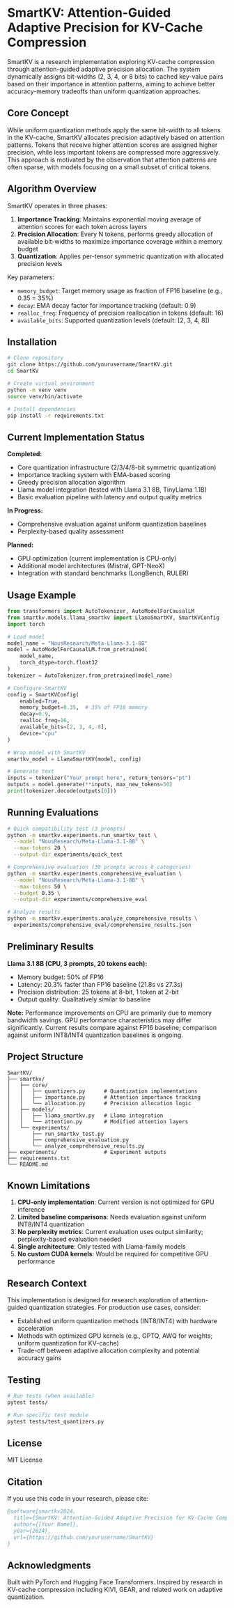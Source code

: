 # SmartKV: Attention-Guided Adaptive Precision for KV-Cache Compression

SmartKV is a research implementation exploring KV-cache compression through attention-guided adaptive precision allocation. The system dynamically assigns bit-widths (2, 3, 4, or 8 bits) to cached key-value pairs based on their importance in attention patterns, aiming to achieve better accuracy-memory tradeoffs than uniform quantization approaches.

## Core Concept

While uniform quantization methods apply the same bit-width to all tokens in the KV-cache, SmartKV allocates precision adaptively based on attention patterns. Tokens that receive higher attention scores are assigned higher precision, while less important tokens are compressed more aggressively. This approach is motivated by the observation that attention patterns are often sparse, with models focusing on a small subset of critical tokens.

## Algorithm Overview

SmartKV operates in three phases:

1. **Importance Tracking**: Maintains exponential moving average of attention scores for each token across layers
2. **Precision Allocation**: Every N tokens, performs greedy allocation of available bit-widths to maximize importance coverage within a memory budget
3. **Quantization**: Applies per-tensor symmetric quantization with allocated precision levels

Key parameters:
- `memory_budget`: Target memory usage as fraction of FP16 baseline (e.g., 0.35 = 35%)
- `decay`: EMA decay factor for importance tracking (default: 0.9)
- `realloc_freq`: Frequency of precision reallocation in tokens (default: 16)
- `available_bits`: Supported quantization levels (default: [2, 3, 4, 8])

## Installation

```bash
# Clone repository
git clone https://github.com/yourusername/SmartKV.git
cd SmartKV

# Create virtual environment
python -m venv venv
source venv/bin/activate

# Install dependencies
pip install -r requirements.txt
```

## Current Implementation Status

**Completed:**
- Core quantization infrastructure (2/3/4/8-bit symmetric quantization)
- Importance tracking system with EMA-based scoring
- Greedy precision allocation algorithm
- Llama model integration (tested with Llama 3.1 8B, TinyLlama 1.1B)
- Basic evaluation pipeline with latency and output quality metrics

**In Progress:**
- Comprehensive evaluation against uniform quantization baselines
- Perplexity-based quality assessment

**Planned:**
- GPU optimization (current implementation is CPU-only)
- Additional model architectures (Mistral, GPT-NeoX)
- Integration with standard benchmarks (LongBench, RULER)

## Usage Example

```python
from transformers import AutoTokenizer, AutoModelForCausalLM
from smartkv.models.llama_smartkv import LlamaSmartKV, SmartKVConfig
import torch

# Load model
model_name = "NousResearch/Meta-Llama-3.1-8B"
model = AutoModelForCausalLM.from_pretrained(
    model_name,
    torch_dtype=torch.float32
)
tokenizer = AutoTokenizer.from_pretrained(model_name)

# Configure SmartKV
config = SmartKVConfig(
    enabled=True,
    memory_budget=0.35,  # 35% of FP16 memory
    decay=0.9,
    realloc_freq=16,
    available_bits=[2, 3, 4, 8],
    device="cpu"
)

# Wrap model with SmartKV
smartkv_model = LlamaSmartKV(model, config)

# Generate text
inputs = tokenizer("Your prompt here", return_tensors="pt")
outputs = model.generate(**inputs, max_new_tokens=50)
print(tokenizer.decode(outputs[0]))
```

## Running Evaluations

```bash
# Quick compatibility test (3 prompts)
python -m smartkv.experiments.run_smartkv_test \
  --model "NousResearch/Meta-Llama-3.1-8B" \
  --max-tokens 20 \
  --output-dir experiments/quick_test

# Comprehensive evaluation (30 prompts across 6 categories)
python -m smartkv.experiments.comprehensive_evaluation \
  --model "NousResearch/Meta-Llama-3.1-8B" \
  --max-tokens 50 \
  --budget 0.35 \
  --output-dir experiments/comprehensive_eval

# Analyze results
python -m smartkv.experiments.analyze_comprehensive_results \
  experiments/comprehensive_eval/comprehensive_results.json
```

## Preliminary Results

**Llama 3.1 8B (CPU, 3 prompts, 20 tokens each):**
- Memory budget: 50% of FP16
- Latency: 20.3% faster than FP16 baseline (21.8s vs 27.3s)
- Precision distribution: 25 tokens at 8-bit, 1 token at 2-bit
- Output quality: Qualitatively similar to baseline

**Note:** Performance improvements on CPU are primarily due to memory bandwidth savings. GPU performance characteristics may differ significantly. Current results compare against FP16 baseline; comparison against uniform INT8/INT4 quantization baselines is ongoing.

## Project Structure

```
SmartKV/
├── smartkv/
│   ├── core/
│   │   ├── quantizers.py      # Quantization implementations
│   │   ├── importance.py      # Attention importance tracking
│   │   └── allocation.py      # Precision allocation logic
│   ├── models/
│   │   ├── llama_smartkv.py   # Llama integration
│   │   └── attention.py       # Modified attention layers
│   └── experiments/
│       ├── run_smartkv_test.py
│       ├── comprehensive_evaluation.py
│       └── analyze_comprehensive_results.py
├── experiments/               # Experiment outputs
├── requirements.txt
└── README.md
```

## Known Limitations

1. **CPU-only implementation**: Current version is not optimized for GPU inference
2. **Limited baseline comparisons**: Needs evaluation against uniform INT8/INT4 quantization
3. **No perplexity metrics**: Current evaluation uses output similarity; perplexity-based evaluation needed
4. **Single architecture**: Only tested with Llama-family models
5. **No custom CUDA kernels**: Would be required for competitive GPU performance

## Research Context

This implementation is designed for research exploration of attention-guided quantization strategies. For production use cases, consider:
- Established uniform quantization methods (INT8/INT4) with hardware acceleration
- Methods with optimized GPU kernels (e.g., GPTQ, AWQ for weights; uniform quantization for KV-cache)
- Trade-off between adaptive allocation complexity and potential accuracy gains

## Testing

```bash
# Run tests (when available)
pytest tests/

# Run specific test module
pytest tests/test_quantizers.py
```

## License

MIT License

## Citation

If you use this code in your research, please cite:

```bibtex
@software{smartkv2024,
  title={SmartKV: Attention-Guided Adaptive Precision for KV-Cache Compression},
  author={[Your Name]},
  year={2024},
  url={https://github.com/yourusername/SmartKV}
}
```

## Acknowledgments

Built with PyTorch and Hugging Face Transformers. Inspired by research in KV-cache compression including KIVI, GEAR, and related work on adaptive quantization.
